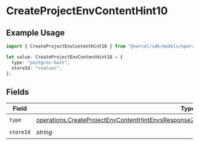 # CreateProjectEnvContentHint10

## Example Usage

```typescript
import { CreateProjectEnvContentHint10 } from "@vercel/sdk/models/operations";

let value: CreateProjectEnvContentHint10 = {
  type: "postgres-host",
  storeId: "<value>",
};
```

## Fields

| Field                                                                                                                                                                                                            | Type                                                                                                                                                                                                             | Required                                                                                                                                                                                                         | Description                                                                                                                                                                                                      |
| ---------------------------------------------------------------------------------------------------------------------------------------------------------------------------------------------------------------- | ---------------------------------------------------------------------------------------------------------------------------------------------------------------------------------------------------------------- | ---------------------------------------------------------------------------------------------------------------------------------------------------------------------------------------------------------------- | ---------------------------------------------------------------------------------------------------------------------------------------------------------------------------------------------------------------- |
| `type`                                                                                                                                                                                                           | [operations.CreateProjectEnvContentHintEnvsResponse201ApplicationJSONResponseBodyCreated110Type](../../models/operations/createprojectenvcontenthintenvsresponse201applicationjsonresponsebodycreated110type.md) | :heavy_check_mark:                                                                                                                                                                                               | N/A                                                                                                                                                                                                              |
| `storeId`                                                                                                                                                                                                        | *string*                                                                                                                                                                                                         | :heavy_check_mark:                                                                                                                                                                                               | N/A                                                                                                                                                                                                              |